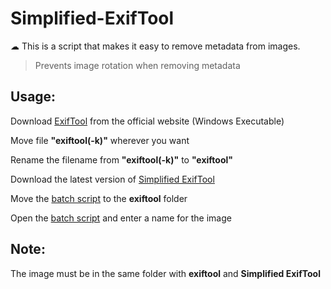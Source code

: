 # Simplified-ExifTool
☁ This is a script that makes it easy to remove metadata from images.

> Prevents image rotation when removing metadata

## Usage:

Download [ExifTool](https://exiftool.org) from the official website (Windows Executable)

Move file **"exiftool(-k)"** wherever you want

Rename the filename from **"exiftool(-k)"** to **"exiftool"**

Download the latest version of [Simplified ExifTool](https://github.com/hypn0dancer/Simplified-ExifTool/releases/download/1.0/Simplified-ExifTool.bat)

Move the [batch script](https://github.com/hypn0dancer/Simplified-ExifTool/releases/download/1.0/Simplified-ExifTool.bat) to the **exiftool** folder

Open the [batch script](https://github.com/hypn0dancer/Simplified-ExifTool/releases/download/1.0/Simplified-ExifTool.bat) and enter a name for the image

## Note:

The image must be in the same folder with **exiftool** and **Simplified ExifTool**



